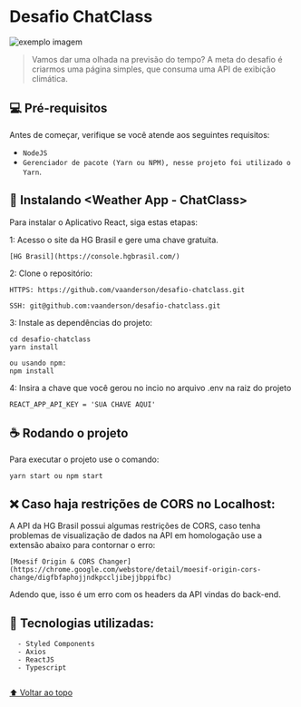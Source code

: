 # Desafio ChatClass


<img src="https://i.imgur.com/a81RxBQ.png" alt="exemplo imagem">

> Vamos dar uma olhada na previsão do tempo? A meta do desafio é criarmos uma página simples, que consuma uma API de exibição climática.


## 💻 Pré-requisitos

Antes de começar, verifique se você atende aos seguintes requisitos:

* `NodeJS`
* `Gerenciador de pacote (Yarn ou NPM), nesse projeto foi utilizado o Yarn`.

## 🚀 Instalando <Weather App - ChatClass>

Para instalar o Aplicativo React, siga estas etapas:

1: Acesso o site da HG Brasil e gere uma chave gratuita.
```
[HG Brasil](https://console.hgbrasil.com/)
```

2: Clone o repositório:
```
HTTPS: https://github.com/vaanderson/desafio-chatclass.git

SSH: git@github.com:vaanderson/desafio-chatclass.git
```
3: Instale as dependências do projeto:
```
cd desafio-chatclass
yarn install

ou usando npm:
npm install
```


4: Insira a chave que você gerou no incio no arquivo .env na raiz do projeto

```
REACT_APP_API_KEY = 'SUA CHAVE AQUI'
```



## ☕            Rodando o projeto

Para executar o projeto use o comando:

```
yarn start ou npm start
```
  
  
  ## ❌ Caso haja restrições de CORS no Localhost:
  A API da HG Brasil possui algumas restrições de CORS, caso tenha problemas de visualização de dados na API em homologação use a extensão abaixo para contornar o erro:
  
  ```
  [Moesif Origin & CORS Changer](https://chrome.google.com/webstore/detail/moesif-origin-cors-change/digfbfaphojjndkpccljibejjbppifbc)
  
  ```
  
  Adendo que, isso é um erro com os headers da API vindas do back-end.
  
  

  ## 🤝 Tecnologias utilizadas:
  
```
  - Styled Components
  - Axios
  - ReactJS
  - Typescript
  
```

  
  
[⬆ Voltar ao topo](#)<br>
